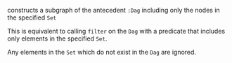 constructs a subgraph of the antecedent `:Dag` including only the nodes in the specified `Set` 

This is equivalent to calling `filter` on the `Dag` with a predicate that includes only elements in the
specified `Set`.

Any elements in the `Set` which do not exist in the `Dag` are ignored.
